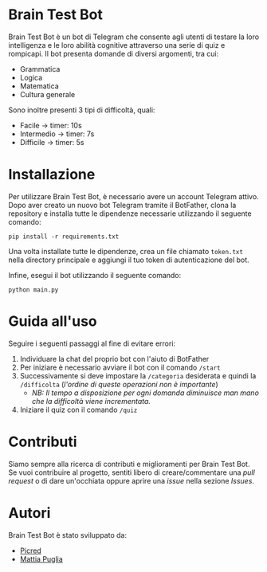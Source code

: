 # Brain Test Bot
Brain Test Bot è un bot di Telegram che consente agli utenti di testare la loro intelligenza e le loro abilità cognitive attraverso una serie di quiz e rompicapi. Il bot presenta domande di diversi argomenti, tra cui:
- Grammatica
- Logica
- Matematica
- Cultura generale

Sono inoltre presenti 3 tipi di difficoltà, quali:
- Facile -> timer: 10s
- Intermedio -> timer: 7s
- Difficile -> timer: 5s
# Installazione
Per utilizzare Brain Test Bot, è necessario avere un account Telegram attivo. Dopo aver creato un nuovo bot Telegram tramite il BotFather, clona la repository e installa tutte le dipendenze necessarie utilizzando il seguente comando:

```shell
pip install -r requirements.txt
```

Una volta installate tutte le dipendenze, crea un file chiamato `token.txt` nella directory principale e aggiungi il tuo token di autenticazione del bot.

Infine, esegui il bot utilizzando il seguente comando:
```shell
python main.py
```

# Guida all'uso
Seguire i seguenti passaggi al fine di evitare errori:
1. Individuare la chat del proprio bot con l'aiuto di BotFather
2. Per iniziare è necessario avviare il bot con il comando `/start`
3. Successivamente si deve impostare la `/categoria` desiderata e quindi la `/difficolta` (_l'ordine di queste operazioni non è importante_)
    - _NB: Il tempo a disposizione per ogni domanda diminuisce man mano che la difficoltà viene incrementata._
4. Iniziare il quiz con il comando `/quiz`


# Contributi
Siamo sempre alla ricerca di contributi e miglioramenti per Brain Test Bot. Se vuoi contribuire al progetto, sentiti libero di creare/commentare una *pull request* o di dare un'occhiata oppure aprire una *issue* nella sezione *Issues*.

# Autori
Brain Test Bot è stato sviluppato da:
- [Picred](https://github.com/Picred)
- [Mattia Puglia](https://github.com/mattiapuglia)
